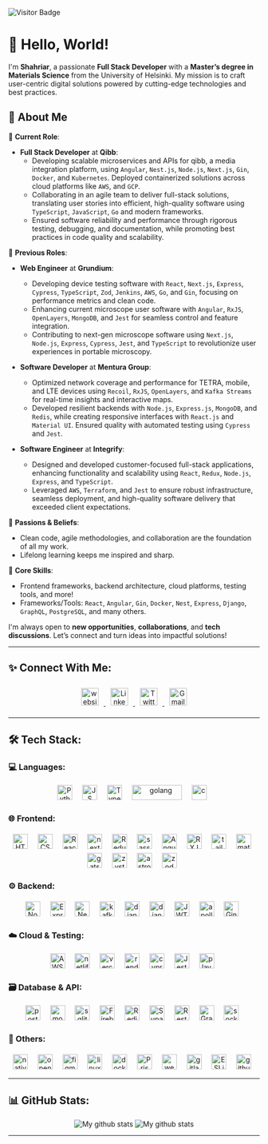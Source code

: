 ![Visitor Badge](https://visitor-badge.laobi.icu/badge?page_id=shahsau.shahsau)

# 👋 Hello, World!

I'm **Shahriar**, a passionate **Full Stack Developer** with a **Master’s degree in Materials Science** from the University of Helsinki. My mission is to craft user-centric digital solutions powered by cutting-edge technologies and best practices.

## 🚀 About Me

🌟 **Current Role**:
 - **Full Stack Developer** at **Qibb**:
   - Developing scalable microservices and APIs for qibb, a media integration platform, using `Angular`, `Nest.js`, `Node.js`, `Next.js`, `Gin`, `Docker`, and `Kubernetes`. Deployed containerized solutions across cloud platforms like `AWS`, and `GCP`.
   - Collaborating in an agile team to deliver full-stack solutions, translating user stories into efficient, high-quality software using `TypeScript`, `JavaScript`, `Go` and modern frameworks.
   - Ensured software reliability and performance through rigorous testing, debugging, and documentation, while promoting best practices in code quality and scalability.


🌟 **Previous Roles**:
- **Web Engineer** at **Grundium**:
  - Developing device testing software with `React`, `Next.js`, `Express`, `Cypress`, `TypeScript`, `Zod`, `Jenkins`, `AWS`, `Go`, and `Gin`, focusing on performance metrics and clean code.
  - Enhancing current microscope user software with `Angular`, `RxJS`, `OpenLayers`, `MongoDB`, and `Jest` for seamless control and feature integration.
  - Contributing to next-gen microscope software using `Next.js`, `Node.js`, `Express`, `Cypress`, `Jest`, and `TypeScript` to revolutionize user experiences in portable microscopy. 

- **Software Developer** at **Mentura Group**:
  - Optimized network coverage and performance for TETRA, mobile, and LTE devices using `Recoil`, `RxJS`, `OpenLayers`, and `Kafka Streams` for real-time insights and interactive maps.
  - Developed resilient backends with `Node.js`, `Express.js`, `MongoDB`, and `Redis`, while creating responsive interfaces with `React.js` and `Material UI`. Ensured quality with automated testing using `Cypress` and `Jest`.
 
- **Software Engineer** at **Integrify**:
  - Designed and developed customer-focused full-stack applications, enhancing functionality and scalability using `React`, `Redux`, `Node.js`, `Express`, and `TypeScript`.
  - Leveraged `AWS`, `Terraform`, and `Jest` to ensure robust infrastructure, seamless deployment, and high-quality software delivery that exceeded client expectations.

🌟 **Passions & Beliefs**:
- Clean code, agile methodologies, and collaboration are the foundation of all my work.
- Lifelong learning keeps me inspired and sharp.

💼 **Core Skills**:
- Frontend frameworks, backend architecture, cloud platforms, testing tools, and more!
- Frameworks/Tools: `React`, `Angular`, `Gin`, `Docker`, `Nest`, `Express`, `Django`, `GraphQL`, `PostgreSQL`, and many others.

I'm always open to **new opportunities**, **collaborations**, and **tech discussions**. Let’s connect and turn ideas into impactful solutions!

---

## ✨ Connect With Me:

<p align="center">
  <a href="https://shahsau.vercel.app/" target="_blank" rel="noopener noreferrer">
    <img src="https://img.shields.io/badge/website-000000?style=for-the-badge&logo=About.me&logoColor=white" alt="website" height="35" style="margin:10px">
  </a>
  <a href="https://www.linkedin.com/in/shahriar-saurov/" target="_blank" rel="noopener noreferrer">
    <img src="https://img.shields.io/badge/LinkedIn-0077B5?style=for-the-badge&logo=linkedin&logoColor=white" alt="LinkedIn" height="35" style="margin:10px">
  </a>
  <a href="https://twitter.com/saurov_shahriar" target="_blank" rel="noopener noreferrer">
    <img src="https://img.shields.io/badge/Twitter-1DA1F2?style=for-the-badge&logo=twitter&logoColor=white" alt="Twitter" height="35" style="margin:10px">
  </a>
  <a href="mailto:shahriarksaurov@gmail.com">
    <img src="https://img.shields.io/badge/Gmail-D14836?style=for-the-badge&logo=gmail&logoColor=white" alt="Gmail" height="35" style="margin:10px">
  </a>
</p>

---

## 🛠️ Tech Stack:

### 💻 Languages:
<div align="center">
  <img src="https://img.shields.io/badge/Python-3776AB?style=for-the-badge&logo=python&logoColor=white" alt="Python" height="30" style="vertical-align:top; margin:4px">&nbsp;&nbsp;
  <img src="https://img.shields.io/badge/JavaScript-323330?style=for-the-badge&logo=javascript&logoColor=F7DF1E" alt="JS" height="30" style="vertical-align:top; margin:4px">&nbsp;&nbsp;
  <img src="https://img.shields.io/badge/TypeScript-007ACC?style=for-the-badge&logo=typescript&logoColor=white" alt="Typescript" height="30" style="vertical-align:top; margin:4px">&nbsp;&nbsp;
  <img src="https://img.shields.io/badge/go-%2300ADD8.svg?style=for-the-badge&logo=go&logoColor=white" alt="golang" height="30" width="100" style="vertical-align:top; margin:4px">&nbsp;&nbsp;
  <img src="https://img.shields.io/badge/C-00599C?style=for-the-badge&logo=c&logoColor=white" alt="c" height="30" style="vertical-align:top; margin:4px">&nbsp;&nbsp;
</div>

### 🌐 Frontend:
<div align="center">
  <img src="https://img.shields.io/badge/HTML5-E34F26?style=for-the-badge&logo=html5&logoColor=white" alt="HTML5" height="30" style="vertical-align:top; margin:4px">&nbsp;&nbsp;
  <img src="https://img.shields.io/badge/CSS3-1572B6?style=for-the-badge&logo=css3&logoColor=white" alt="CSS3" height="30" style="vertical-align:top; margin:4px">&nbsp;&nbsp;
  <img src="https://img.shields.io/badge/React-20232A?style=for-the-badge&logo=react&logoColor=61DAFB" alt="React" height="30" style="vertical-align:top; margin:4px">&nbsp;&nbsp;
  <img src="https://img.shields.io/badge/next.js-000000?style=for-the-badge&logo=nextdotjs&logoColor=white" alt="next-js" height="30" style="vertical-align:top; margin:4px">&nbsp;&nbsp; 
  <img src="https://img.shields.io/badge/redux-%23593d88.svg?style=for-the-badge&logo=redux&logoColor=white" alt="Redux" height="30" style="vertical-align:top; margin:4px">&nbsp;&nbsp;
  <img src="https://img.shields.io/badge/Sass-CC6699?style=for-the-badge&logo=sass&logoColor=white" alt="sass" height="30" style="vertical-align:top; margin:4px">&nbsp;&nbsp;
  <img src="https://img.shields.io/badge/angular-%23DD0031.svg?style=for-the-badge&logo=angular&logoColor=white" alt="Angular" height="30" style="vertical-align:top; margin:4px">&nbsp;&nbsp;
  <img src="https://img.shields.io/badge/rxjs-%23B7178C.svg?style=for-the-badge&logo=reactivex&logoColor=white"  alt="RXJS" height="30" style="vertical-align:top; margin:4px">&nbsp;&nbsp;
  <img src="https://img.shields.io/badge/Tailwind_CSS-38B2AC?style=for-the-badge&logo=tailwind-css&logoColor=white" alt="tailwind" height="30" style="vertical-align:top; margin:4px">&nbsp;&nbsp;
  <img src="https://img.shields.io/badge/Material%20UI-007FFF?style=for-the-badge&logo=mui&logoColor=white" alt="material-UI" height="30" style="vertical-align:top; margin:4px">&nbsp;&nbsp;
  <img src="https://img.shields.io/badge/Gatsby-%23663399.svg?style=for-the-badge&logo=gatsby&logoColor=white" alt="gatsby-js" height="30" style="vertical-align:top; margin:4px">&nbsp;&nbsp; 
<!--   <img src="https://img.shields.io/badge/chakra-%234ED1C5.svg?style=for-the-badge&logo=chakraui&logoColor=white" alt="chakra-ui" height="30" style="vertical-align:top; margin:4px">&nbsp;&nbsp;  -->
  <img src="https://img.shields.io/badge/zustand-%2320232a.svg?style=for-the-badge&logo=react&logoColor=%2361DAFB" alt="zystand" height="30" style="vertical-align:top; margin:4px">&nbsp;&nbsp; 
  <img src="https://img.shields.io/badge/astro-%232C2052.svg?style=for-the-badge&logo=astro&logoColor=white" alt="astro" height="30" style="vertical-align:top; margin:4px">&nbsp;&nbsp; 
  <img src="https://img.shields.io/badge/zod-2ea44f?logo=zod&logoColor=%23f0f0f0&style=for-the-badge" alt="zod"height="30" style="vertical-align:top; margin:4px">&nbsp;&nbsp;
</div>

### ⚙️ Backend:
<div align="center">
  <img src="https://img.shields.io/badge/Node.js-339933?style=for-the-badge&logo=nodedotjs&logoColor=white" alt="Node" height="30" style="vertical-align:top; margin:4px">&nbsp;&nbsp;
  <img src="https://img.shields.io/badge/express.js-%23404d59.svg?style=for-the-badge&logo=express&logoColor=%2361DAFB" alt="Express" height="30" style="vertical-align:top; margin:4px">&nbsp;&nbsp;
  <img src="https://img.shields.io/badge/nestjs-%23E0234E.svg?style=for-the-badge&logo=nestjs&logoColor=white" alt="NestJS" height="30" style="vertical-align:top; margin:4px">&nbsp;&nbsp;
  <img src="https://img.shields.io/badge/Apache%20Kafka-000?style=for-the-badge&logo=apachekafka" alt="kafka" height="30" style="vertical-align:top; margin:4px">&nbsp;&nbsp;
  <img src="https://img.shields.io/badge/Django-092E20?style=for-the-badge&logo=django&logoColor=white" alt="django" height="30" style="vertical-align:top; margin:4px">&nbsp;&nbsp;
  <img src="https://img.shields.io/badge/django%20rest-ff1709?style=for-the-badge&logo=django&logoColor=white" alt="django-rest" height="30" style="vertical-align:top; margin:4px">&nbsp;&nbsp;
  <img src="https://img.shields.io/badge/JWT-000000?style=for-the-badge&logo=JSON%20web%20tokens&logoColor=white" alt="JWT" height="30" style="vertical-align:top; margin:4px">&nbsp;&nbsp;
  <img src="https://img.shields.io/badge/-ApolloGraphQL-311C87?style=for-the-badge&logo=apollo-graphql" alt="apollo-graphq" height="30" style="vertical-align:top; margin:4px">&nbsp;&nbsp;
  <img src="https://img.shields.io/badge/Gin-black?style=for-the-badge&logo=gin" alt="Gin-go" height="30" style="vertical-align:top; margin:4px">&nbsp;&nbsp;
</div>

### ☁️ Cloud & Testing:
<div align="center">
  <img src="https://img.shields.io/badge/AWS-%23FF9900.svg?style=for-the-badge&logo=amazon-aws&logoColor=white" alt="AWS" height="30" style="vertical-align:top; margin:4px">&nbsp;&nbsp;
  <img src="https://img.shields.io/badge/Netlify-00C7B7?style=for-the-badge&logo=netlify&logoColor=white" alt="netlify" height="30" style="vertical-align:top; margin:4px">&nbsp;&nbsp;
  <img src="https://img.shields.io/badge/vercel-%23000000.svg?style=for-the-badge&logo=vercel&logoColor=white" alt="vercel" height="30" style="vertical-align:top; margin:4px">&nbsp;&nbsp;
  <img src="https://img.shields.io/badge/Render-%46E3B7.svg?style=for-the-badge&logo=render&logoColor=white" alt="render" height="30" style="vertical-align:top; margin:4px">&nbsp;&nbsp;
  <img src="https://img.shields.io/badge/-cypress-%23E5E5E5?style=for-the-badge&logo=cypress&logoColor=058a5e" alt="cypress" height="30" style="vertical-align:top; margin:4px">&nbsp;&nbsp;
  <img src="https://img.shields.io/badge/-jest-%23C21325?style=for-the-badge&logo=jest&logoColor=white" alt="Jest" height="30" style="vertical-align:top; margin:4px">&nbsp;&nbsp;
  <img src="https://img.shields.io/badge/-playwright-%232EAD33?style=for-the-badge&logo=playwright&logoColor=white" alt="playwright" height="30" style="vertical-align:top; margin:4px">&nbsp;&nbsp;
</div>

### 🗃️ Database & API:
<div align="center">
 <img src="https://img.shields.io/badge/PostgreSQL-316192?style=for-the-badge&logo=postgresql&logoColor=white" alt="postgre" height="30" style="vertical-align:top; margin:4px">&nbsp;&nbsp;
 <img src="https://img.shields.io/badge/MongoDB-4EA94B?style=for-the-badge&logo=mongodb&logoColor=white" alt="mongo" height="30" style="vertical-align:top; margin:4px">&nbsp;&nbsp;	
 <img src="https://img.shields.io/badge/SQLite-07405E?style=for-the-badge&logo=sqlite&logoColor=white" alt="sqlite" height="30" style="vertical-align:top; margin:4px">&nbsp;&nbsp;	
 <img src="https://img.shields.io/badge/firebase-ffca28?style=for-the-badge&logo=firebase&logoColor=black" alt="Firebase" height="30" style="vertical-align:top; margin:4px">&nbsp;&nbsp;
 <img src="https://img.shields.io/badge/redis-CC0000.svg?&style=for-the-badge&logo=redis&logoColor=white" alt="Redis" height="30" style="vertical-align:top; margin:4px">&nbsp;&nbsp;
 <img src="https://img.shields.io/badge/Supabase-3ECF8E?style=for-the-badge&logo=supabase&logoColor=white" alt="Supabase" height="30" style="vertical-align:top; margin:4px">&nbsp;&nbsp;
 <img src="https://img.shields.io/badge/restapi-109989?style=for-the-badge&logo=FASTAPI&logoColor=white" alt="Rest Api" height="30" style="vertical-align:top; margin:4px">&nbsp;&nbsp;
 <img src="https://img.shields.io/badge/GraphQl-E10098?style=for-the-badge&logo=graphql&logoColor=white" alt="GraphQl" height="30" style="vertical-align:top; margin:4px">&nbsp;&nbsp;
 <img src="https://img.shields.io/badge/Socket.io-black?style=for-the-badge&logo=socket.io&badgeColor=010101" alt="socket" height="30" style="vertical-align:top; margin:4px">&nbsp;&nbsp;

</div>

### 🎯 Others:
<div align="center">
 <img src="https://img.shields.io/badge/React_Native-20232A?style=for-the-badge&logo=react&logoColor=61DAFB" alt="native" height="30" style="vertical-align:top; margin:4px">&nbsp;&nbsp;
 <img src='https://img.shields.io/badge/Openlayers-100000?style=for-the-badge&logo=openlayers&logoColor=white&labelColor=41C73F&color=34CA52' alt="openlayers" height="30" style="vertical-align:top; margin:4px">&nbsp;&nbsp;
 <img src="https://img.shields.io/badge/Figma-F24E1E?style=for-the-badge&logo=figma&logoColor=white" alt="figma" height="30" style="vertical-align:top; margin:4px">&nbsp;&nbsp;
 <img src="https://img.shields.io/badge/Linux-FCC624?style=for-the-badge&logo=linux&logoColor=black" alt="linux" height="30" style="vertical-align:top; margin:4px">&nbsp;&nbsp;
 <img src="https://img.shields.io/badge/Docker-2CA5E0?style=for-the-badge&logo=docker&logoColor=white" alt="docker" height="30" style="vertical-align:top; margin:4px">&nbsp;&nbsp;
 <img src="https://img.shields.io/badge/Prisma-3982CE?style=for-the-badge&logo=Prisma&logoColor=white" alt="Prisma" height="30" style="vertical-align:top; margin:4px">&nbsp;&nbsp;
 <img src="https://img.shields.io/badge/webpack-%238DD6F9.svg?style=for-the-badge&logo=webpack&logoColor=black" alt="webpack" height="30" style="vertical-align:top; margin:4px">&nbsp;&nbsp;
 <img src="https://img.shields.io/badge/gitlab%20ci-%23181717.svg?style=for-the-badge&logo=gitlab" alt="gitlab" height="30" style="vertical-align:top; margin:4px">&nbsp;&nbsp;
 <img src="https://img.shields.io/badge/ESLint-4B3263?style=for-the-badge&logo=eslint&logoColor=white" alt="ESLint" height="30" style="vertical-align:top; margin:4px">&nbsp;&nbsp;
 <img src="https://img.shields.io/badge/github%20actions-%232671E5.svg?style=for-the-badge&logo=githubactions&logoColor=white" alt="github" height="30" style="vertical-align:top; margin:4px">&nbsp;&nbsp;
</div>

---

## 📊 GitHub Stats:
<div align="center">
 <img src="https://github-readme-stats.vercel.app/api?username=shahsau&&show_icons=true&title_color=ffffff&icon_color=bb2acf&text_color=daf7dc&bg_color=151515" alt="My github stats" > 
 <img  src="https://github-readme-streak-stats.herokuapp.com?user=shahsau&theme=vue-dark&hide_border=true&date_format=M%20j%5B%2C%20Y%5D" alt="My github stats" />
</div>

---
